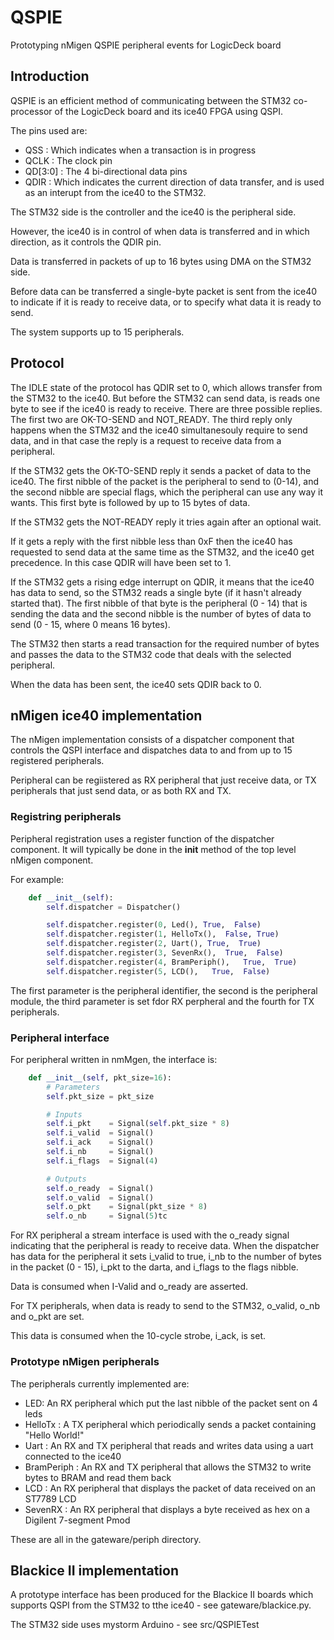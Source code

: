 # QSPIE

Prototyping nMigen QSPIE peripheral events for LogicDeck board

## Introduction

QSPIE is an efficient method of communicating between the STM32 co-processor of the LogicDeck board and its ice40 FPGA using QSPI.

The pins used are:

- QSS     : Which indicates when a transaction is in progress
- QCLK    : The clock pin
- QD[3:0] : The 4 bi-directional data pins
- QDIR    : Which indicates the current direction of data transfer, and is used as an interupt from the ice40 to the STM32.

The STM32 side is the controller and the ice40 is the peripheral side.

However, the ice40 is in control of when data is transferred and in which direction, as it controls the QDIR pin.

Data is transferred in packets of up to 16 bytes using DMA on the STM32 side.

Before data can be transferred a single-byte packet is sent from the ice40 to indicate if it is ready to receive data, or to
specify what data it is ready to send.

The system supports up to 15 peripherals.

## Protocol

The IDLE state of the protocol has QDIR set to 0, which allows transfer from the STM32 to the ice40. But before the STM32 can send data, is reads one byte to see if the ice40 is ready to receive. There are three possible replies. The first two are OK-TO-SEND and NOT_READY. The third reply only happens when the STM32 and the ice40 simultanesouly require to send data, and in that case the reply is a request to receive data from a peripheral.

If the STM32 gets the OK-TO-SEND reply it sends a packet of data to the ice40. The first nibble of the packet is the peripheral to send to (0-14), and the second nibble are special flags, which the peripheral can use any way it wants. This first byte is followed by up to 15 bytes of data.

If the STM32 gets the NOT-READY reply it tries again after an optional wait.

If it gets a reply with the first nibble less than 0xF then the ice40 has requested to send data at the same time as the STM32, and the ice40 get precedence. In this case QDIR will have been set to 1.

If the STM32 gets a rising edge interrupt on QDIR, it means that the ice40 has data to send, so the STM32 reads a single byte (if it hasn't already started that). The first nibble of that byte is the peripheral (0 - 14) that is sending the data and the second nibble is the number of bytes of data to send (0 - 15, where 0 means 16 bytes).

The STM32 then starts a read transaction for the required number of bytes and passes the data to the STM32 code that deals with the selected peripheral.

When the data has been sent, the ice40 sets QDIR back to 0.

## nMigen ice40 implementation

The nMigen implementation consists of a dispatcher component that controls the QSPI interface and dispatches data to and from up to 15 registered peripherals.

Peripheral can be regiistered as RX peripheral that just receive data, or TX peripherals that just send data, or as both RX and TX. 

### Registring peripherals

Peripheral registration uses a register function of the dispatcher component. It will typically be done in the __init__ method of the top level nMigen component.

For example:

```python
    def __init__(self):
        self.dispatcher = Dispatcher()

        self.dispatcher.register(0, Led(), True,  False)
        self.dispatcher.register(1, HelloTx(),  False, True)
        self.dispatcher.register(2, Uart(), True,  True)
        self.dispatcher.register(3, SevenRx(),  True,  False)
        self.dispatcher.register(4, BramPeriph(),   True,  True)
        self.dispatcher.register(5, LCD(),   True,  False)
```        

The first parameter is the peripheral identifier, the second is the peripheral module, the third parameter is set fdor RX perpheral and the fourth for TX peripherals.

### Peripheral interface

For peripheral written in nmMgen, the interface is:

```python
    def __init__(self, pkt_size=16):
        # Parameters
        self.pkt_size = pkt_size

        # Inputs
        self.i_pkt    = Signal(self.pkt_size * 8)
        self.i_valid  = Signal()
        self.i_ack    = Signal()
        self.i_nb     = Signal()
        self.i_flags  = Signal(4)

        # Outputs
        self.o_ready  = Signal()
        self.o_valid  = Signal()
        self.o_pkt    = Signal(pkt_size * 8)
        self.o_nb     = Signal(5)tc
```

For RX peripheral a stream interface is used with the o_ready signal indicating that the peripheral is ready to receive data. When the dispatcher has data for the
peripheral it sets i_valid to true, i_nb to the number of bytes in the packet (0 - 15), i_pkt to the darta, and i_flags to the flags nibble.

Data is consumed when I-Valid and o_ready are asserted.

For TX peripherals, when data is ready to send to the STM32, o_valid, o_nb and o_pkt are set.

This data is consumed when the 10-cycle strobe, i_ack, is set.


### Prototype nMigen peripherals

The peripherals currently implemented are:

- LED:         An RX peripheral which put the last nibble of the packet sent on 4 leds
- HelloTx :    A TX peripheral which periodically sends a packet containing "Hello World!"
- Uart :       An RX and TX peripheral that reads and writes data using a uart connected to the ice40
- BramPeriph : An RX and TX peripheral that allows the STM32 to write bytes to BRAM and read them back
- LCD :        An RX peripheral that displays the packet of data received on an ST7789 LCD
- SevenRX :    An RX peripheral that displays a byte received as hex on a Digilent 7-segment Pmod

These are all in the gateware/periph directory.

## Blackice II implementation

A prototype interface has been produced for the Blackice II boards which supports QSPI from the STM32 to tthe ice40 - see gateware/blackice.py.

The STM32 side uses mystorm Arduino - see src/QSPIETest
